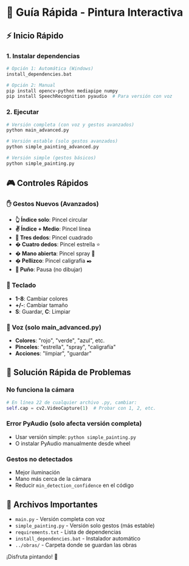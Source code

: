 # 🚀 Guía Rápida - Pintura Interactiva

## ⚡ Inicio Rápido

### 1. Instalar dependencias
```bash
# Opción 1: Automática (Windows)
install_dependencies.bat

# Opción 2: Manual
pip install opencv-python mediapipe numpy
pip install SpeechRecognition pyaudio  # Para versión con voz
```

### 2. Ejecutar
```bash
# Versión completa (con voz y gestos avanzados)
python main_advanced.py

# Versión estable (solo gestos avanzados)
python simple_painting_advanced.py

# Versión simple (gestos básicos)
python simple_painting.py
```

## 🎮 Controles Rápidos

### ✋ Gestos Nuevos (Avanzados)
- **👆 Índice solo**: Pincel circular
- **✌️ Índice + Medio**: Pincel línea  
- **🤟 Tres dedos**: Pincel cuadrado
- **�️ Cuatro dedos**: Pincel estrella ⭐
- **�️ Mano abierta**: Pincel spray 💨
- **� Pellizco**: Pincel caligrafía ✒️
- **👊 Puño**: Pausa (no dibujar)

### 🎨 Teclado
- **1-8**: Cambiar colores
- **+/-**: Cambiar tamaño
- **S**: Guardar, **C**: Limpiar

### 🎤 Voz (solo main_advanced.py)
- **Colores**: "rojo", "verde", "azul", etc.
- **Pinceles**: "estrella", "spray", "caligrafía"
- **Acciones**: "limpiar", "guardar"

## 🔧 Solución Rápida de Problemas

### No funciona la cámara
```python
# En línea 22 de cualquier archivo .py, cambiar:
self.cap = cv2.VideoCapture(1)  # Probar con 1, 2, etc.
```

### Error PyAudio (solo afecta versión completa)
- Usar versión simple: `python simple_painting.py`
- O instalar PyAudio manualmente desde wheel

### Gestos no detectados
- Mejor iluminación
- Mano más cerca de la cámara
- Reducir `min_detection_confidence` en el código

## 📂 Archivos Importantes

- `main.py` - Versión completa con voz
- `simple_painting.py` - Versión solo gestos (más estable)
- `requirements.txt` - Lista de dependencias
- `install_dependencies.bat` - Instalador automático
- `../obras/` - Carpeta donde se guardan las obras

¡Disfruta pintando! 🎨
